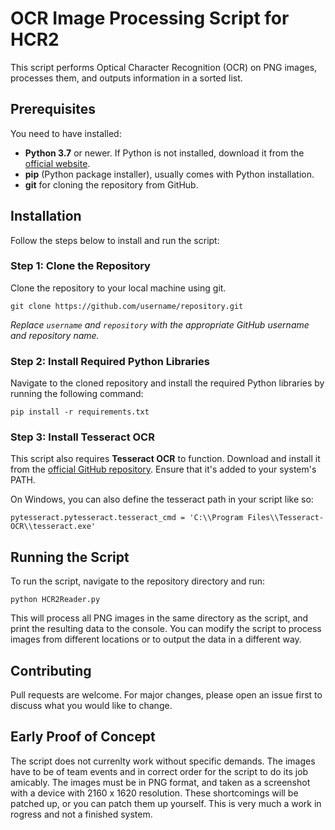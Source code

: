 # OCR Image Processing Script for HCR2

This script performs Optical Character Recognition (OCR) on PNG images, processes them, and outputs information in a sorted list.

## Prerequisites

You need to have installed:

-   **Python 3.7** or newer. If Python is not installed, download it from the [official website](https://www.python.org/downloads/).
-   **pip** (Python package installer), usually comes with Python installation.
-   **git** for cloning the repository from GitHub.

## Installation

Follow the steps below to install and run the script:

### Step 1: Clone the Repository

Clone the repository to your local machine using git.

`git clone https://github.com/username/repository.git` 

_Replace `username` and `repository` with the appropriate GitHub username and repository name._

### Step 2: Install Required Python Libraries

Navigate to the cloned repository and install the required Python libraries by running the following command:

`pip install -r requirements.txt` 

### Step 3: Install Tesseract OCR

This script also requires **Tesseract OCR** to function. Download and install it from the [official GitHub repository](https://github.com/tesseract-ocr/tesseract/wiki). Ensure that it's added to your system's PATH.

On Windows, you can also define the tesseract path in your script like so:

`pytesseract.pytesseract.tesseract_cmd = 'C:\\Program Files\\Tesseract-OCR\\tesseract.exe'` 

## Running the Script

To run the script, navigate to the repository directory and run:

`python HCR2Reader.py` 

This will process all PNG images in the same directory as the script, and print the resulting data to the console. You can modify the script to process images from different locations or to output the data in a different way.

## Contributing

Pull requests are welcome. For major changes, please open an issue first to discuss what you would like to change.

## Early Proof of Concept

The script does not currenlty work without specific demands. The images have to be of team events and in correct order for the script to do its job amicably. The images must be in PNG format, and taken as a screenshot with a device with 2160 x 1620 resolution. These shortcomings will be patched up, or you can patch them up yourself. This is very much a work in rogress and not a finished system.
